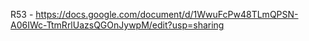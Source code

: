 R53 - https://docs.google.com/document/d/1WwuFcPw48TLmQPSN-A06IWc-TtmRrlUazsQGOnJywpM/edit?usp=sharing
